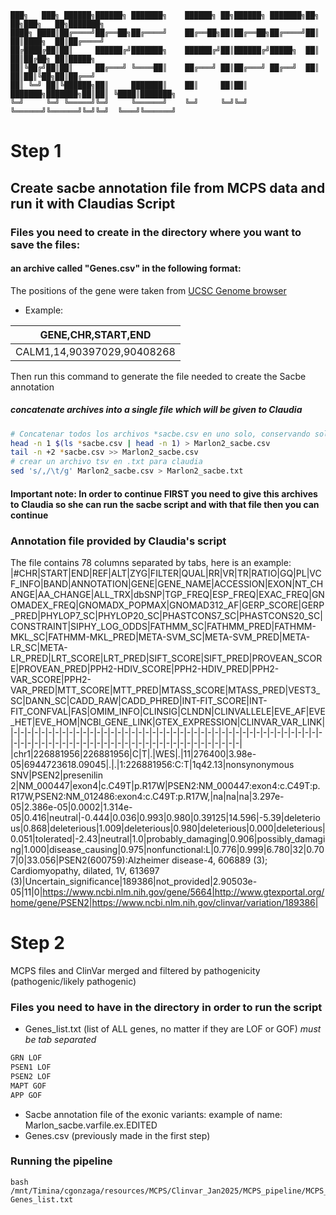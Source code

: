  ```
 ███╗   ███╗ ██████╗██████╗ ███████╗    ██████╗ ██╗██████╗ ███████╗██╗     ██╗███╗   ██╗███████╗
████╗ ████║██╔════╝██╔══██╗██╔════╝    ██╔══██╗██║██╔══██╗██╔════╝██║     ██║████╗  ██║██╔════╝
██╔████╔██║██║     ██████╔╝███████╗    ██████╔╝██║██████╔╝█████╗  ██║     ██║██╔██╗ ██║█████╗  
██║╚██╔╝██║██║     ██╔═══╝ ╚════██║    ██╔═══╝ ██║██╔═══╝ ██╔══╝  ██║     ██║██║╚██╗██║██╔══╝  
██║ ╚═╝ ██║╚██████╗██║     ███████║    ██║     ██║██║     ███████╗███████╗██║██║ ╚████║███████╗
╚═╝     ╚═╝ ╚═════╝╚═╝     ╚══════╝    ╚═╝     ╚═╝╚═╝     ╚══════╝╚══════╝╚═╝╚═╝  ╚═══╝╚══════╝
 ```
# Step 1
## Create sacbe annotation file from MCPS data and run it with Claudias Script
### Files you need to create in the directory where you want to save the files:
#### an archive called "Genes.csv" in the following format:
The positions of the gene were taken from [UCSC Genome browser](https://genome.ucsc.edu/)
+ Example:
  
| GENE,CHR,START,END |
|-------|
| CALM1,14,90397029,90408268 |

Then run this command to generate the file needed to create the Sacbe annotation
##### concatenate archives into a single file which will be given to Claudia
```bash
# Concatenar todos los archivos *sacbe.csv en uno solo, conservando solo el encabezado del primero
head -n 1 $(ls *sacbe.csv | head -n 1) > Marlon2_sacbe.csv
tail -n +2 *sacbe.csv >> Marlon2_sacbe.csv
# crear un archivo tsv en .txt para claudia
sed 's/,/\t/g' Marlon2_sacbe.csv > Marlon2_sacbe.txt
```


#### Important note: In order to continue FIRST you need to give this archives to Claudia so she can run the sacbe script and with that file then you can continue

### Annotation file provided by Claudia's script
The file contains 78 columns separated by tabs, here is an example:
|#CHR|START|END|REF|ALT|ZYG|FILTER|QUAL|RR|VR|TR|RATIO|GQ|PL|VCF_INFO|BAND|ANNOTATION|GENE|GENE_NAME|ACCESSION|EXON|NT_CHANGE|AA_CHANGE|ALL_TRX|dbSNP|TGP_FREQ|ESP_FREQ|EXAC_FREQ|GNOMADEX_FREQ|GNOMADX_POPMAX|GNOMAD312_AF|GERP_SCORE|GERP_PRED|PHYLOP7_SC|PHYLOP20_SC|PHASTCONS7_SC|PHASTCONS20_SC|CONSTRAINT|SIPHY_LOG_ODDS|FATHMM_SC|FATHMM_PRED|FATHMM-MKL_SC|FATHMM-MKL_PRED|META-SVM_SC|META-SVM_PRED|META-LR_SC|META-LR_PRED|LRT_SCORE|LRT_PRED|SIFT_SCORE|SIFT_PRED|PROVEAN_SCORE|PROVEAN_PRED|PPH2-HDIV_SCORE|PPH2-HDIV_PRED|PPH2-VAR_SCORE|PPH2-VAR_PRED|MTT_SCORE|MTT_PRED|MTASS_SCORE|MTASS_PRED|VEST3_SC|DANN_SC|CADD_RAW|CADD_PHRED|INT-FIT_SCORE|INT-FIT_CONFVAL|FAS|OMIM_INFO|CLINSIG|CLNDN|CLINVALLELE|EVE_AF|EVE_HET|EVE_HOM|NCBI_GENE_LINK|GTEX_EXPRESSION|CLINVAR_VAR_LINK|
|-|-|-|-|-|-|-|-|-|-|-|-|-|-|-|-|-|-|-|-|-|-|-|-|-|-|-|-|-|-|-|-|-|-|-|-|-|-|-|-|-|-|-|-|-|-|-|-|-|-|-|-|-|-|-|-|-|-|-|-|-|-|-|-|-|-|-|-|-|-|-|-|-|-|-|-|-|-|
|chr1|226881956|226881956|C|T|.|WES|.|11|276400|3.98e-05|6944723618.09045|.|.|1:226881956:C:T|1q42.13|nonsynonymous SNV|PSEN2|presenilin 2|NM_000447|exon4|c.C49T|p.R17W|PSEN2:NM_000447:exon4:c.C49T:p.R17W,PSEN2:NM_012486:exon4:c.C49T:p.R17W,|na|na|na|3.297e-05|2.386e-05|0.0002|1.314e-05|0.416|neutral|-0.444|0.036|0.993|0.980|0.39125|14.596|-5.39|deleterious|0.868|deleterious|1.009|deleterious|0.980|deleterious|0.000|deleterious|0.051|tolerated|-2.43|neutral|1.0|probably_damaging|0.906|possibly_damaging|1.000|disease_causing|0.975|nonfunctional:L|0.776|0.999|6.780|32|0.707|0|33.056|PSEN2(600759):Alzheimer disease-4, 606889 (3); Cardiomyopathy, dilated, 1V, 613697 (3)|Uncertain_significance|189386|not_provided|2.90503e-05|11|0|https://www.ncbi.nlm.nih.gov/gene/5664|http://www.gtexportal.org/home/gene/PSEN2|https://www.ncbi.nlm.nih.gov/clinvar/variation/189386|

# Step 2
MCPS files and ClinVar merged and filtered by pathogenicity (pathogenic/likely pathogenic)

### Files you need to have in the directory in order to run the script
+ Genes_list.txt (list of ALL genes, no matter if they are LOF or GOF) *must be tab separated*
 ```bash
GRN LOF
PSEN1 LOF
PSEN2 LOF
MAPT GOF
APP GOF
```

+ Sacbe annotation file of the exonic variants: example of name: Marlon_sacbe.varfile.ex.EDITED
+ Genes.csv (previously made in the first step)

### Running the pipeline
```
bash /mnt/Timina/cgonzaga/resources/MCPS/Clinvar_Jan2025/MCPS_pipeline/MCPS_pipeline.sh Genes_list.txt
```


